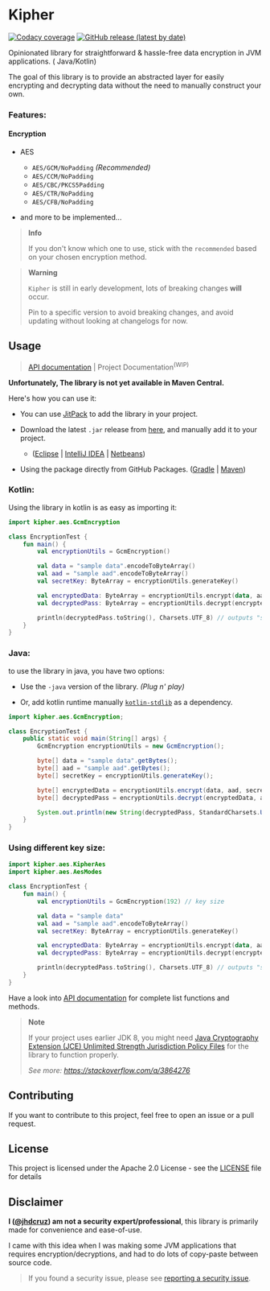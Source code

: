 # Kipher

[![Codacy coverage](https://img.shields.io/codacy/coverage/79a33e548aff4d96973084c99efaf462?color=%232459ED&label=Coverage&logo=codacy&style=for-the-badge)](https://app.codacy.com/gh/jhdcruz/kipher/dashboard) [![GitHub release (latest by date)](https://img.shields.io/github/v/release/jhdcruz/kipher?color=green&logo=github&style=for-the-badge)](https://github.com/jhdcruz/kipher/releases/latest)

Opinionated library for straightforward & hassle-free data encryption in JVM applications. (
Java/Kotlin)

The goal of this library is to provide an abstracted layer for easily encrypting and decrypting data
without the need to manually construct your own.

### Features:

#### Encryption

- AES
    - `AES/GCM/NoPadding` _(Recommended)_
    - `AES/CCM/NoPadding`
    - `AES/CBC/PKCS5Padding`
    - `AES/CTR/NoPadding`
    - `AES/CFB/NoPadding`

- and more to be implemented...

> **Info**
>
> If you don't know which one to use, stick with the `recommended`
> based on your chosen encryption method.

> **Warning**
>
> `Kipher` is still in early development, lots of breaking changes **will** occur.
>
> Pin to a specific version to avoid breaking changes, and avoid updating without looking at
> changelogs for now.

## Usage

> [API documentation](https://jhdcruz.github.io/kipher/) | Project Documentation<sup>(WIP)</sup>

**Unfortunately, The library is not yet available in Maven Central.**

Here's how you can use it:

- You can use [JitPack](https://jitpack.io/) to add the library in your project.

- Download the latest `.jar` release from [here](https://github.com/jhdcruz/kipher/releases/latest),
  and manually add it
  to your
  project.
    - ([Eclipse](https://stackoverflow.com/questions/2824515/how-to-add-external-library-properly-in-eclipse) | [IntelliJ IDEA](https://www.jetbrains.com/help/idea/library.html#define-library) | [Netbeans](https://stackoverflow.com/questions/4879903/how-to-add-a-jar-in-netbeans))

- Using the package directly from GitHub
  Packages. ([Gradle](https://docs.github.com/en/packages/working-with-a-github-packages-registry/working-with-the-gradle-registry#using-a-published-package) | [Maven](https://docs.github.com/en/packages/working-with-a-github-packages-registry/working-with-the-apache-maven-registry#installing-a-package))

### Kotlin:

Using the library in kotlin is as easy as importing it:

```kotlin
import kipher.aes.GcmEncryption

class EncryptionTest {
    fun main() {
        val encryptionUtils = GcmEncryption()

        val data = "sample data".encodeToByteArray()
        val aad = "sample aad".encodeToByteArray()
        val secretKey: ByteArray = encryptionUtils.generateKey()

        val encryptedData: ByteArray = encryptionUtils.encrypt(data, aad, secretKey)
        val decryptedPass: ByteArray = encryptionUtils.decrypt(encryptedData, aad, secretKey)

        println(decryptedPass.toString(), Charsets.UTF_8) // outputs "sample data"
    }
}
```

### Java:

to use the library in java, you have two options:

- Use the `-java` version of the library. _(Plug n' play)_

- Or, add kotlin runtime
  manually [`kotlin-stdlib`](https://mvnrepository.com/artifact/org.jetbrains.kotlin/kotlin-stdlib/)
  as a dependency.

```java
import kipher.aes.GcmEncryption;

class EncryptionTest {
    public static void main(String[] args) {
        GcmEncryption encryptionUtils = new GcmEncryption();

        byte[] data = "sample data".getBytes();
        byte[] aad = "sample aad".getBytes();
        byte[] secretKey = encryptionUtils.generateKey();

        byte[] encryptedData = encryptionUtils.encrypt(data, aad, secretKey);
        byte[] decryptedPass = encryptionUtils.decrypt(encryptedData, aad, secretKey);

        System.out.println(new String(decryptedPass, StandardCharsets.UTF_8)); // outputs "sample data"
    }
}
```

### Using different key size:

```kotlin
import kipher.aes.KipherAes
import kipher.aes.AesModes

class EncryptionTest {
    fun main() {
        val encryptionUtils = GcmEncryption(192) // key size

        val data = "sample data"
        val aad = "sample aad".encodeToByteArray()
        val secretKey: ByteArray = encryptionUtils.generateKey()

        val encryptedData: ByteArray = encryptionUtils.encrypt(data, aad, secretKey)
        val decryptedPass: ByteArray = encryptionUtils.decrypt(encryptedData, aad, secretKey)

        println(decryptedPass.toString(), Charsets.UTF_8) // outputs "sample data"
    }
}
```

Have a look into [API documentation](https://jhdcruz.github.io/kipher/) for complete list functions
and
methods.

> **Note**
>
> If your project uses earlier JDK 8, you might need
> [Java Cryptography Extension (JCE) Unlimited Strength Jurisdiction Policy Files](https://www.oracle.com/java/technologies/javase-jce-all-downloads.html)
> for the library to function properly.
>
> *See more: https://stackoverflow.com/a/3864276*

## Contributing

If you want to contribute to this project, feel free to open an issue or a pull request.

## License

This project is licensed under the Apache 2.0 License - see the [LICENSE](./LICENSE.txt) file for
details

## Disclaimer

**I ([@jhdcruz](https://github.com/jhdcruz)) am not a security expert/professional**, this library
is primarily made for convenience and ease-of-use.

I came with this idea when I was making some JVM applications that requires encryption/decryptions,
and had to do lots of copy-paste between source code.

> If you found a security issue, please see [reporting a security issue](./SECURITY.md).
